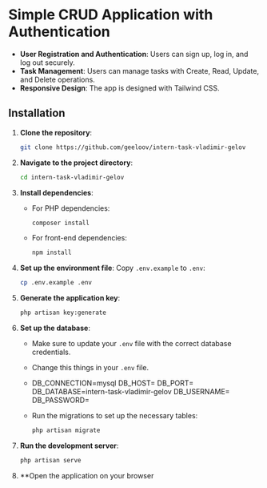 # Simple CRUD Application with Authentication

- **User Registration and Authentication**: Users can sign up, log in, and log out securely.
- **Task Management**: Users can manage tasks with Create, Read, Update, and Delete operations.
- **Responsive Design**: The app is designed with Tailwind CSS.

## Installation

1. **Clone the repository**:
    ```bash
    git clone https://github.com/geeloov/intern-task-vladimir-gelov
    ```

2. **Navigate to the project directory**:
    ```bash
    cd intern-task-vladimir-gelov
    ```

3. **Install dependencies**:
    - For PHP dependencies:
      ```bash
      composer install
      ```

    - For front-end dependencies:
      ```bash
      npm install
      ```

4. **Set up the environment file**:
    Copy `.env.example` to `.env`:
    ```bash
    cp .env.example .env
    ```

5. **Generate the application key**:
    ```bash
    php artisan key:generate
    ```

6. **Set up the database**:
    - Make sure to update your `.env` file with the correct database credentials.
    - Change this things in your `.env` file.
    - DB_CONNECTION=mysql
        DB_HOST=
        DB_PORT=
        DB_DATABASE=intern-task-vladimir-gelov
        DB_USERNAME=
        DB_PASSWORD=

    - Run the migrations to set up the necessary tables:
      ```bash
      php artisan migrate
      ```

7. **Run the development server**:
    ```bash
    php artisan serve
    ```

8. **Open the application on your browser
